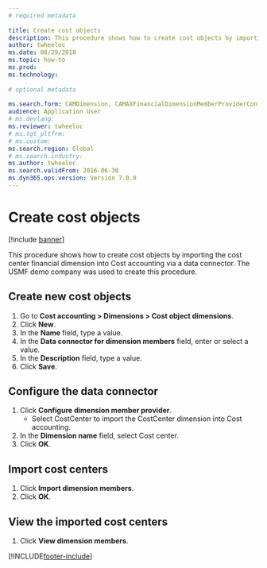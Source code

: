 ```yaml
--- 
# required metadata 
 
title: Create cost objects 
description: This procedure shows how to create cost objects by importing the cost center financial dimension into Cost accounting via a data connector. 
author: twheeloc
ms.date: 08/29/2018
ms.topic: how-to 
ms.prod:  
ms.technology:  
 
# optional metadata 
 
ms.search.form: CAMDimension, CAMAXFinancialDimensionMemberProviderConfiguration, CAMDimensionMember   
audience: Application User 
# ms.devlang:  
ms.reviewer: twheeloc
# ms.tgt_pltfrm:  
# ms.custom:  
ms.search.region: Global
# ms.search.industry: 
ms.author: twheeloc
ms.search.validFrom: 2016-06-30 
ms.dyn365.ops.version: Version 7.0.0 
---
```

# Create cost objects 

[!include [banner](../../includes/banner.md)]

This procedure shows how to create cost objects by importing the cost center financial dimension into Cost accounting via a data connector. The USMF demo company was used to create this procedure. 


## Create new cost objects
1. Go to **Cost accounting > Dimensions > Cost object dimensions**.
2. Click **New**.
3. In the **Name** field, type a value.
4. In the **Data connector for dimension members** field, enter or select a value.
5. In the **Description** field, type a value.
6. Click **Save**.

## Configure the data connector
1. Click **Configure dimension member provider**.
    * Select CostCenter to import the CostCenter dimension into Cost accounting.  
2. In the **Dimension name** field, select Cost center.
3. Click **OK**.

## Import cost centers
1. Click **Import dimension members**.
2. Click **OK**.

## View the imported cost centers
1. Click **View dimension members**.



[!INCLUDE[footer-include](../../../includes/footer-banner.md)]
